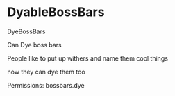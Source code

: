 # DyableBossBars
DyeBossBars

Can Dye boss bars

People like to put up withers and name them cool things

now they can dye them too

Permissions:
bossbars.dye
